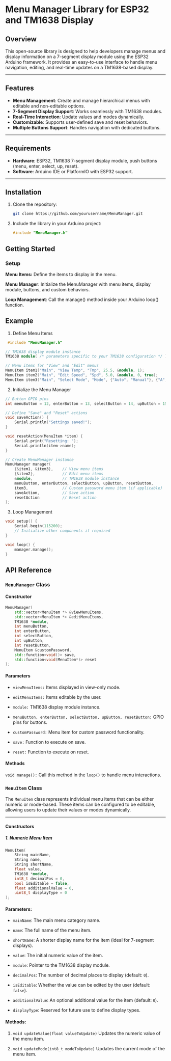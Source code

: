 # Menu Manager Library for ESP32 and TM1638 Display

## Overview

This open-source library is designed to help developers manage menus and display information on a 7-segment display module using the ESP32 Arduino framework. It provides an easy-to-use interface to handle menu navigation, editing, and real-time updates on a TM1638-based display.

---

## Features

- **Menu Management**: Create and manage hierarchical menus with editable and non-editable options.
- **7-Segment Display Support**: Works seamlessly with TM1638 modules.
- **Real-Time Interaction**: Update values and modes dynamically.
- **Customizable**: Supports user-defined save and reset behaviors.
- **Multiple Buttons Support**: Handles navigation with dedicated buttons.

---

## Requirements

- **Hardware**: ESP32, TM1638 7-segment display module, push buttons (menu, enter, select, up, reset).
- **Software**: Arduino IDE or PlatformIO with ESP32 support.

---

## Installation

1. Clone the repository:
   ```bash
   git clone https://github.com/yourusername/MenuManager.git
   ```

2. Include the library in your Arduino project:
    ```cpp 
    #include "MenuManager.h" 
    ```

## Getting Started
### Setup 
**Menu Items:** Define the items to display in the menu.

**Menu Manager**: Initialize the MenuManager with menu items, display module, buttons, and custom behaviors.

**Loop Management**: Call the manage() method inside your Arduino loop() function.

## Example
1. Define Menu Items
```cpp
 #include "MenuManager.h"

// TM1638 display module instance
TM1638 module( /* parameters specific to your TM1638 configuration */ );

// Menu items for "View" and "Edit" menus
MenuItem item1("Main", "View Temp", "Tmp", 25.5, &module, 1);
MenuItem item2("Main", "Edit Speed", "Spd", 5.0, &module, 0, true);
MenuItem item3("Main", "Select Mode", "Mode", {"Auto", "Manual"}, {"A", "M"}, 0, &module, true);
```
2. Initialize the Menu Manager
```cpp 
// Button GPIO pins
int menuButton = 12, enterButton = 13, selectButton = 14, upButton = 15, resetButton = 16;

// Define "Save" and "Reset" actions
void saveAction() {
    Serial.println("Settings saved!");
}

void resetAction(MenuItem *item) {
    Serial.print("Resetting: ");
    Serial.println(item->name);
}

// Create MenuManager instance
MenuManager manager(
    {&item1, &item3},    // View menu items
    {&item2},            // Edit menu items
    &module,             // TM1638 module instance
    menuButton, enterButton, selectButton, upButton, resetButton,
    item3,               // Custom password menu item (if applicable)
    saveAction,          // Save action
    resetAction          // Reset action
);
```

3. Loop Management
```cpp
void setup() {
    Serial.begin(115200);
    // Initialize other components if required
}

void loop() {
    manager.manage();
}
```

## API Reference

### `MenuManager` Class

#### Constructor
```cpp
MenuManager(
    std::vector<MenuItem *> &viewMenuItems,
    std::vector<MenuItem *> &editMenuItems,
    TM1638 *module,
    int menuButton,
    int enterButton,
    int selectButton,
    int upButton,
    int resetButton,
    MenuItem &customPassword,
    std::function<void()> save,
    std::function<void(MenuItem*)> reset
);
```

#### Parameters

- `viewMenuItems:` Items displayed in view-only mode.
- `editMenuItems:` Items editable by the user.
- `module:` TM1638 display module instance.
- `menuButton, enterButton, selectButton, upButton, resetButton:` GPIO pins for buttons.
- `customPassword:` Menu item for custom password functionality.
- `save:` Function to execute on save.
  
- `reset:` Function to execute on reset.

#### Methods

`void manage():` Call this method in the `loop()` to handle menu interactions.

### `MenuItem` Class

The `MenuItem` class represents individual menu items that can be either numeric or mode-based. These items can be configured to be editable, allowing users to update their values or modes dynamically.

---

#### Constructors

##### 1. Numeric Menu Item

```cpp
MenuItem(
    String mainName,
    String name,
    String shortName,
    float value,
    TM1638 *module,
    int8_t decimalPos = 0,
    bool isEditable = false,
    float additionalValue = 0,
    uint8_t displayType = 0
);
```

#### Parameters:

- `mainName`: The main menu category name.
- `name`: The full name of the menu item.  
- `shortName`: A shorter display name for the item (ideal for 7-segment displays).  
- `value`: The initial numeric value of the item.  
- `module`: Pointer to the TM1638 display module.  
- `decimalPos`: The number of decimal places to display (default: `0`).  
- `isEditable`: Whether the value can be edited by the user (default: `false`).  
- `additionalValue`: An optional additional value for the item (default: `0`).  

- `displayType`: Reserved for future use to define display types.  

#### Methods:

1. `void updateValue(float valueToUpdate)`
Updates the numeric value of the menu item.

2. `void updateMode(int8_t modeToUpdate)`
Updates the current mode of the menu item.
